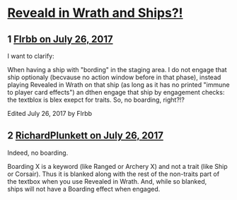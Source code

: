 # [Reveald in Wrath and Ships?!](https://community.fantasyflightgames.com/topic/255013-reveald-in-wrath-and-ships/)

## 1 [Flrbb on July 26, 2017](https://community.fantasyflightgames.com/topic/255013-reveald-in-wrath-and-ships/?do=findComment&comment=2898480)

I want to clarify:

When having a ship with "bording" in the staging area. I do not engage that ship optionaly (becvause no action window before in that phase), instead playing Revealed in Wrath on that ship (as long as it has no printed "immune to player card effects") an dthen engage that ship by engagement checks: the textblox is blex exepct for traits. So, no boarding, right?!?

Edited July 26, 2017 by Flrbb

## 2 [RichardPlunkett on July 26, 2017](https://community.fantasyflightgames.com/topic/255013-reveald-in-wrath-and-ships/?do=findComment&comment=2898528)

Indeed, no boarding.

Boarding X is a keyword (like Ranged or Archery X) and not a trait (like Ship or Corsair). Thus it is blanked along with the rest of the non-traits part of the textbox when you use Revealed in Wrath. And, while so blanked, ships will not have a Boarding effect when engaged.

 

 

